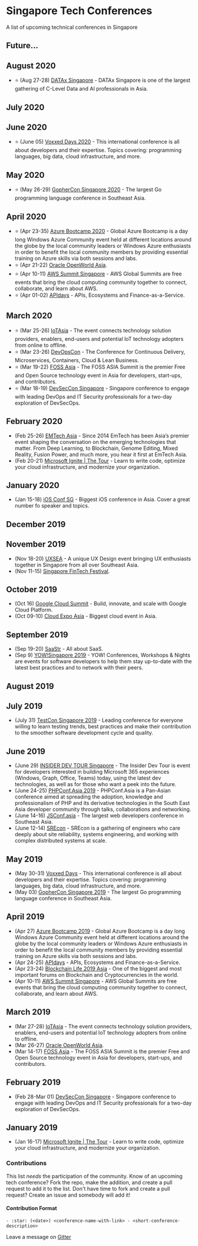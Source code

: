 # Singapore Tech Conferences

A list of upcoming technical conferences in Singapore

## Future...

## August 2020
- :star: (Aug 27-28) [DATAx Singapore](https://www.theinnovationenterprise.com/summits/datax-singapore) - DATAx Singapore is one of the largest gathering of C-Level Data and AI professionals in Asia.

## July 2020

## June 2020
- :star: (June 05) [Voxxed Days 2020](https://voxxeddays.com/singapore) - This international conference is all about developers and their expertise. Topics covering: programming languages, big data, cloud infrastructure, and more.

## May 2020
- :star: (May 26-29) [GopherCon Singapore 2020](https://2020.gophercon.sg) - The largest Go programming language conference in Southeast Asia.

## April 2020
- :star: (Apr 23-35) [Azure Bootcamp 2020](https://globalazure.net) - Global Azure Bootcamp is a day long Windows Azure Community event held at different locations around the globe by the local community leaders or Windows Azure enthusiasts in order to benefit the local community members by providing essential training on Azure skills via both sessions and labs.
- :star: (Apr 21-22) [Oracle OpenWorld Asia](https://www.oracle.com/sg/openworld).
- :star: (Apr 10-11) [AWS Summit Singapore](https://aws.amazon.com/events/summits/singapore) - AWS Global Summits are free events that bring the cloud computing community together to connect, collaborate, and learn about AWS.
- :star: (Apr 01-02) [APIdays](https://www.apidays.co/singapore) - APIs, Ecosystems and Finance-as-a-Service.

## March 2020
- :star: (Mar 25-26) [IoTAsia](https://www.internetofthingsasia.com) - The event connects technology solution providers, enablers, end-users and potential IoT technology adopters from online to offline.
- :star: (Mar 23-26) [DevOpsCon](https://devopscon.io/singapore) - The Conference for Continuous Delivery, Microservices, Containers, Cloud & Lean Business.
- :star: (Mar 19-22) [FOSS Asia](https://summit.fossasia.org) - The FOSS ASIA Summit is the premier Free and Open Source technology event in Asia for developers, start-ups, and contributors.
- :star: (Mar 18-19) [DevSecCon Singapore](https://www.devseccon.com/singapore-2020) - Singapore conference to engage with leading DevOps and IT Security professionals for a two-day exploration of DevSecOps.

## February 2020

- (Feb 25-26) [EMTech Asia](https://emtechasia.com/) - Since 2014 EmTech has been Asia’s premier event shaping the conversation on the emerging technologies that matter. From Deep Learning, to Blockchain, Genome Editing, Mixed Reality, Fusion Power, and much more, you hear it first at EmTech Asia.
- (Feb 20-21) [Microsoft Ignite | The Tour](https://www.microsoft.com/en-sg/ignite-the-tour/singapore) - Learn to write code, optimize your cloud infrastructure, and modernize your organization.

## January 2020

- (Jan 15-18) [iOS Conf SG](https://2020.iosconf.sg/) - Biggest iOS conference in Asia. Cover a great number fo speaker and topics.

## December 2019

## November 2019

- (Nov 18-20) [UXSEA](https://uxsea.org/summit-2019) - A unique UX Design event bringing UX enthusiasts together in Singapore from all over Southeast Asia.
- (Nov 11-15) [Singapore FinTech Festival](https://fintechfestival.sg).

## October 2019

- (Oct 16) [Google Cloud Summit](https://inthecloud.withgoogle.com/summit-sgp-19/home.html) - Build, innovate, and scale with Google Cloud Platform. 
- (Oct 09-10) [Cloud Expo Asia](https://www.cloudexpoasia.com) - Biggest cloud event in Asia.

## September 2019

- (Sep 19-20) [SaaStr](https://www.saastr.com/saastr-east) - All about SaaS.
- (Sep 9) [YOW!Singapore 2019](https://www.yowconference.sg) - YOW! Conferences, Workshops & Nights are events for software developers to help them stay up-to-date with the latest best practices and to network with their peers.

## August 2019

## July 2019

- (July 31) [TestCon Singapore 2019](https://www.clavent.com/testcon-2019-singapore/) - Leading conference for everyone willing to learn testing trends, best practices and make their contribution to the smoother software development cycle and quality.

## June 2019

- (June 29) [INSIDER DEV TOUR Singapore](https://developer.microsoft.com/en-us/windows/campaigns/sg-singapore) - The Insider Dev Tour is event for developers interested in building Microsoft 365 experiences (Windows, Graph, Office, Teams) today, using the latest dev technologies, as well as for those who want a peek into the future.
- (June 24-25) [PHPConf.Asia 2019](https://2019.phpconf.asia) - PHPConf.Asia is a Pan-Asian conference aimed at spreading the adoption, knowledge and professionalism of PHP and its derivative technologies in the South East Asia developer community through talks, collaborations and networking.
- (June 14-16) [JSConf.asia](https://2019.jsconf.asia) - The largest web developers conference in Southeast Asia.
- (June 12-14) [SREcon](https://www.usenix.org/conference/srecon19asia) - SREcon is a gathering of engineers who care deeply about site reliability, systems engineering, and working with complex distributed systems at scale.

## May 2019

- (May 30-31) [Voxxed Days](https://voxxeddays.com/singapore) - This international conference is all about developers and their expertise. Topics covering: programming languages, big data, cloud infrastructure, and more.
- (May 03) [GopherCon Singapore 2019](https://gophercon.sg) - The largest Go programming language conference in Southeast Asia.

## April 2019

- (Apr 27) [Azure Bootcamp 2019](https://global.azurebootcamp.net) - Global Azure Bootcamp is a day long Windows Azure Community event held at different locations around the globe by the local community leaders or Windows Azure enthusiasts in order to benefit the local community members by providing essential training on Azure skills via both sessions and labs.
- (Apr 24-25) [APIdays](https://www.apidays.co/singapore2019) - APIs, Ecosystems and Finance-as-a-Service.
- (Apr 23-24) [Blockchain Life 2019 Asia](https://blockchain-life.com/asia/en) - One of the biggest and most important forums on Blockchain and Сryptocurrencies in the world.
- (Apr 10-11) [AWS Summit Singapore](https://pages.awscloud.com/2019-Global-AWS-Summit) - AWS Global Summits are free events that bring the cloud computing community together to connect, collaborate, and learn about AWS.

## March 2019

- (Mar 27-28) [IoTAsia](https://www.internetofthingsasia.com) - The event connects technology solution providers, enablers, end-users and potential IoT technology adopters from online to offline.
- (Mar 26-27) [Oracle OpenWorld Asia](https://www.oracle.com/sg/openworld).
- (Mar 14-17) [FOSS Asia](https://2019.fossasia.org) - The FOSS ASIA Summit is the premier Free and Open Source technology event in Asia for developers, start-ups, and contributors.

## February 2019

- (Feb 28-Mar 01) [DevSecCon Singapore](https://www.devseccon.com/singapore-2019) - Singapore conference to engage with leading DevOps and IT Security professionals for a two-day exploration of DevSecOps.

## January 2019

- (Jan 16-17) [Microsoft Ignite | The Tour](https://www.microsoft.com/en-sg/ignite-the-tour/singapore) - Learn to write code, optimize your cloud infrastructure, and modernize your organization.

### Contributions

This list _needs_ the participation of the community. Know of an upcoming tech conference? Fork the repo, make the addition, and create a pull request to add it to the list. Don't have time to fork and create a pull request? Create an issue and somebody will add it!

#### Contribution Format

`- :star: (<date>) <conference-name-with-link> - <short-conference-description>`

Leave a message on [Gitter](https://gitter.im/tech-conf-sg/community)
